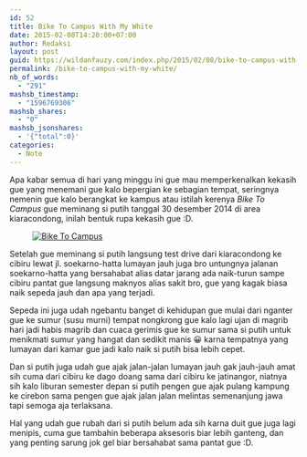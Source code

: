 ```yaml
---
id: 52
title: Bike To Campus With My White
date: 2015-02-08T14:20:00+07:00
author: Redaksi
layout: post
guid: https://wildanfauzy.com/index.php/2015/02/08/bike-to-campus-with-my-white/
permalink: /bike-to-campus-with-my-white/
nb_of_words:
  - "291"
mashsb_timestamp:
  - "1596769306"
mashsb_shares:
  - "0"
mashsb_jsonshares:
  - '{"total":0}'
categories:
  - Note
---
```

<p class="has-drop-cap">
  Apa kabar semua di hari yang minggu ini gue mau memperkenalkan kekasih gue yang menemani gue kalo bepergian ke sebagian tempat, seringnya nemenin gue kalo berangkat ke kampus atau istilah kerenya <em>Bike To Campus&nbsp;</em>gue meminang si putih tanggal 30 desember 2014 di area kiaracondong, inilah bentuk rupa kekasih gue :D.
</p><figure class="wp-block-image size-large">

[<img src="https://wildanfauzyart.files.wordpress.com/2015/02/b3293-364a5-img_20150207_111849.jpg?w=768" alt="Bike To Campus " title="Bike To Campus " data-recalc-dims="1" />](https://wildanfauzyart.files.wordpress.com/2015/02/b3293-364a5-img_20150207_111849.jpg?w=768)</figure> 

Setelah gue meminang si putih langsung test drive dari kiaracondong ke cibiru lewat jl. soekarno-hatta lumayan jauh juga bro untungnya jalanan soekarno-hatta yang bersahabat alias datar jarang ada naik-turun sampe cibiru pantat gue langsung maknyos alias sakit bro, gue yang kagak biasa naik sepeda jauh dan apa yang terjadi.

Sepeda ini juga udah ngebantu banget di kehidupan gue mulai dari nganter gue ke sumur (susu murni) tempat nongkrong gue kalo lagi ujan di magrib hari jadi habis magrib dan cuaca gerimis gue ke sumur sama si putih untuk menikmati sumur yang hangat dan sedikit manis 😀 karna tempatnya yang lumayan dari kamar gue jadi kalo naik si putih bisa lebih cepet.

Dan si putih juga udah gue ajak jalan-jalan lumayan jauh gak jauh-jauh amat sih cuma dari cibiru ke dago doang sama dari cibiru ke jatinangor, niatnya sih kalo liburan semester depan si putih pengen gue ajak pulang kampung ke cirebon sama pengen gue ajak jalan jalan melintas semenanjung jawa tapi semoga aja terlaksana.

Hal yang udah gue rubah dari si putih belum ada sih karna duit gue juga lagi menipis, cuma gue tambahin beberapa aksesoris biar lebih ganteng, dan yang penting sarung jok gel biar bersahabat sama pantat gue :D.